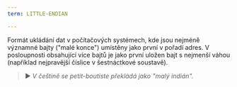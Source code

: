 ```yaml
---
term: LITTLE-ENDIAN

---
```

Formát ukládání dat v počítačových systémech, kde jsou nejméně významné bajty ("malé konce") umístěny jako první v pořadí adres. V posloupnosti obsahující více bajtů je jako první uložen bajt s nejmenší váhou (například nejpravější číslice v šestnáctkové soustavě).

> ► *V češtině se petit-boutiste překládá jako "malý indián".*